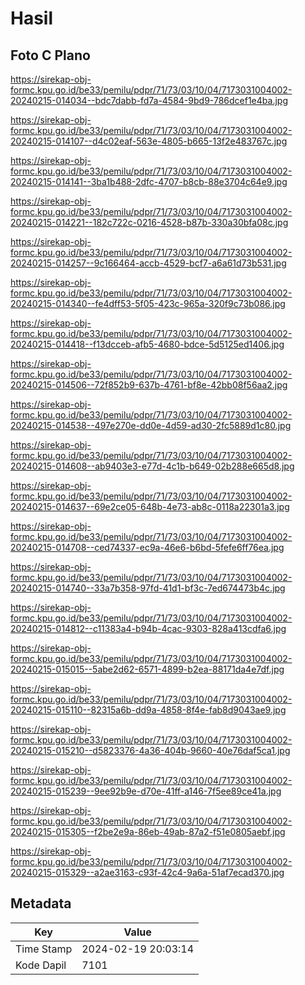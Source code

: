 # Hasil

## Foto C Plano

https://sirekap-obj-formc.kpu.go.id/be33/pemilu/pdpr/71/73/03/10/04/7173031004002-20240215-014034--bdc7dabb-fd7a-4584-9bd9-786dcef1e4ba.jpg

https://sirekap-obj-formc.kpu.go.id/be33/pemilu/pdpr/71/73/03/10/04/7173031004002-20240215-014107--d4c02eaf-563e-4805-b665-13f2e483767c.jpg

https://sirekap-obj-formc.kpu.go.id/be33/pemilu/pdpr/71/73/03/10/04/7173031004002-20240215-014141--3ba1b488-2dfc-4707-b8cb-88e3704c64e9.jpg

https://sirekap-obj-formc.kpu.go.id/be33/pemilu/pdpr/71/73/03/10/04/7173031004002-20240215-014221--182c722c-0216-4528-b87b-330a30bfa08c.jpg

https://sirekap-obj-formc.kpu.go.id/be33/pemilu/pdpr/71/73/03/10/04/7173031004002-20240215-014257--9c166464-accb-4529-bcf7-a6a61d73b531.jpg

https://sirekap-obj-formc.kpu.go.id/be33/pemilu/pdpr/71/73/03/10/04/7173031004002-20240215-014340--fe4dff53-5f05-423c-965a-320f9c73b086.jpg

https://sirekap-obj-formc.kpu.go.id/be33/pemilu/pdpr/71/73/03/10/04/7173031004002-20240215-014418--f13dcceb-afb5-4680-bdce-5d5125ed1406.jpg

https://sirekap-obj-formc.kpu.go.id/be33/pemilu/pdpr/71/73/03/10/04/7173031004002-20240215-014506--72f852b9-637b-4761-bf8e-42bb08f56aa2.jpg

https://sirekap-obj-formc.kpu.go.id/be33/pemilu/pdpr/71/73/03/10/04/7173031004002-20240215-014538--497e270e-dd0e-4d59-ad30-2fc5889d1c80.jpg

https://sirekap-obj-formc.kpu.go.id/be33/pemilu/pdpr/71/73/03/10/04/7173031004002-20240215-014608--ab9403e3-e77d-4c1b-b649-02b288e665d8.jpg

https://sirekap-obj-formc.kpu.go.id/be33/pemilu/pdpr/71/73/03/10/04/7173031004002-20240215-014637--69e2ce05-648b-4e73-ab8c-0118a22301a3.jpg

https://sirekap-obj-formc.kpu.go.id/be33/pemilu/pdpr/71/73/03/10/04/7173031004002-20240215-014708--ced74337-ec9a-46e6-b6bd-5fefe6ff76ea.jpg

https://sirekap-obj-formc.kpu.go.id/be33/pemilu/pdpr/71/73/03/10/04/7173031004002-20240215-014740--33a7b358-97fd-41d1-bf3c-7ed674473b4c.jpg

https://sirekap-obj-formc.kpu.go.id/be33/pemilu/pdpr/71/73/03/10/04/7173031004002-20240215-014812--c11383a4-b94b-4cac-9303-828a413cdfa6.jpg

https://sirekap-obj-formc.kpu.go.id/be33/pemilu/pdpr/71/73/03/10/04/7173031004002-20240215-015015--5abe2d62-6571-4899-b2ea-88171da4e7df.jpg

https://sirekap-obj-formc.kpu.go.id/be33/pemilu/pdpr/71/73/03/10/04/7173031004002-20240215-015110--82315a6b-dd9a-4858-8f4e-fab8d9043ae9.jpg

https://sirekap-obj-formc.kpu.go.id/be33/pemilu/pdpr/71/73/03/10/04/7173031004002-20240215-015210--d5823376-4a36-404b-9660-40e76daf5ca1.jpg

https://sirekap-obj-formc.kpu.go.id/be33/pemilu/pdpr/71/73/03/10/04/7173031004002-20240215-015239--9ee92b9e-d70e-41ff-a146-7f5ee89ce41a.jpg

https://sirekap-obj-formc.kpu.go.id/be33/pemilu/pdpr/71/73/03/10/04/7173031004002-20240215-015305--f2be2e9a-86eb-49ab-87a2-f51e0805aebf.jpg

https://sirekap-obj-formc.kpu.go.id/be33/pemilu/pdpr/71/73/03/10/04/7173031004002-20240215-015329--a2ae3163-c93f-42c4-9a6a-51af7ecad370.jpg


## Metadata

| Key        | Value               |
| ---------- | ------------------- |
| Time Stamp | 2024-02-19 20:03:14 |
| Kode Dapil | 7101                |



